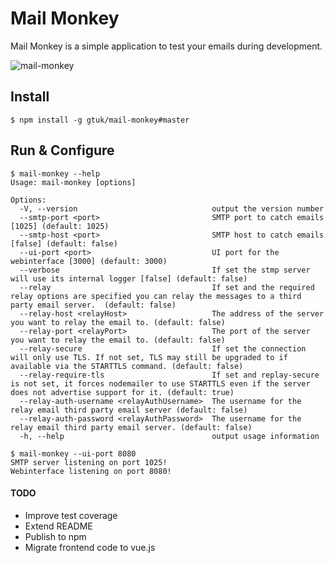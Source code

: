 # Mail Monkey

Mail Monkey is a simple application to test your emails during development.

![mail-monkey](https://raw.github.com/gtuk/mail-monkey/master/screenshot.png)

## Install

    $ npm install -g gtuk/mail-monkey#master
    
## Run & Configure

    $ mail-monkey --help
    Usage: mail-monkey [options]
    
    Options:
      -V, --version                              output the version number
      --smtp-port <port>                         SMTP port to catch emails [1025] (default: 1025)
      --smtp-host <port>                         SMTP host to catch emails [false] (default: false)
      --ui-port <port>                           UI port for the webinterface [3000] (default: 3000)
      --verbose                                  If set the stmp server will use its internal logger [false] (default: false)
      --relay                                    If set and the required relay options are specified you can relay the messages to a third party email server.  (default: false)
      --relay-host <relayHost>                   The address of the server you want to relay the email to. (default: false)
      --relay-port <relayPort>                   The port of the server you want to relay the email to. (default: false)
      --relay-secure                             If set the connection will only use TLS. If not set, TLS may still be upgraded to if available via the STARTTLS command. (default: false)
      --relay-require-tls                        If set and replay-secure is not set, it forces nodemailer to use STARTTLS even if the server does not advertise support for it. (default: true)
      --relay-auth-username <relayAuthUsername>  The username for the relay email third party email server (default: false)
      --relay-auth-password <relayAuthPassword>  The username for the relay email third party email server. (default: false)
      -h, --help                                 output usage information

    $ mail-monkey --ui-port 8080
    SMTP server listening on port 1025!
    Webinterface listening on port 8080!


#### TODO

 - Improve test coverage
 - Extend README
 - Publish to npm
 - Migrate frontend code to vue.js

